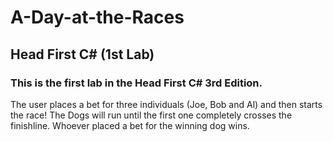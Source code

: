 # A-Day-at-the-Races
## Head First C# (1st Lab)
### This is the first lab in the Head First C# 3rd Edition.
The user places a bet for three individuals (Joe, Bob and Al) and then starts the race!
The Dogs will run until the first one completely crosses the finishline.
Whoever placed a bet for the winning dog wins.
